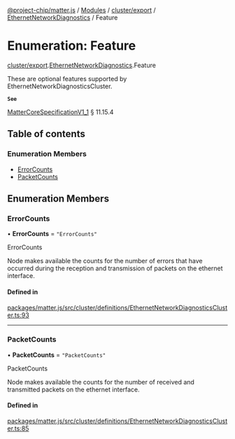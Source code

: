 [@project-chip/matter.js](../README.md) / [Modules](../modules.md) / [cluster/export](../modules/cluster_export.md) / [EthernetNetworkDiagnostics](../modules/cluster_export.EthernetNetworkDiagnostics.md) / Feature

# Enumeration: Feature

[cluster/export](../modules/cluster_export.md).[EthernetNetworkDiagnostics](../modules/cluster_export.EthernetNetworkDiagnostics.md).Feature

These are optional features supported by EthernetNetworkDiagnosticsCluster.

**`See`**

[MatterCoreSpecificationV1_1](../interfaces/spec_export.MatterCoreSpecificationV1_1.md) § 11.15.4

## Table of contents

### Enumeration Members

- [ErrorCounts](cluster_export.EthernetNetworkDiagnostics.Feature.md#errorcounts)
- [PacketCounts](cluster_export.EthernetNetworkDiagnostics.Feature.md#packetcounts)

## Enumeration Members

### ErrorCounts

• **ErrorCounts** = ``"ErrorCounts"``

ErrorCounts

Node makes available the counts for the number of errors that have occurred during the reception and
transmission of packets on the ethernet interface.

#### Defined in

[packages/matter.js/src/cluster/definitions/EthernetNetworkDiagnosticsCluster.ts:93](https://github.com/project-chip/matter.js/blob/b7330d72/packages/matter.js/src/cluster/definitions/EthernetNetworkDiagnosticsCluster.ts#L93)

___

### PacketCounts

• **PacketCounts** = ``"PacketCounts"``

PacketCounts

Node makes available the counts for the number of received and transmitted packets on the ethernet interface.

#### Defined in

[packages/matter.js/src/cluster/definitions/EthernetNetworkDiagnosticsCluster.ts:85](https://github.com/project-chip/matter.js/blob/b7330d72/packages/matter.js/src/cluster/definitions/EthernetNetworkDiagnosticsCluster.ts#L85)
